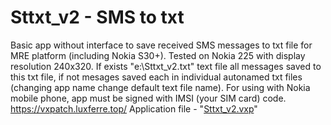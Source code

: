 # Sttxt_v2 - SMS to txt
Basic app without interface to save received SMS messages to txt file for MRE platform (including Nokia S30+). Tested on Nokia 225 with display resolution 240x320. If exists "e:\Sttxt_v2.txt" text file all messages saved to this txt file, if not mesages saved each in individual autonamed txt files (changing app name change default text file name). For using with Nokia mobile phone, app must be signed with IMSI (your SIM card) code. https://vxpatch.luxferre.top/ 
Application file - "[Sttxt_v2.vxp](https://github.com/RDZDX/sttxt_v2/blob/main/Sttxt_v2.vxp?raw=true)"
